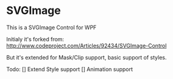 SVGImage
========

This is a SVGImage Control for WPF

Initialy it's forked from: http://www.codeproject.com/Articles/92434/SVGImage-Control

But it's extended for Mask/Clip support, basic support of styles.

Todo:
 [] Extend Style support
 [] Animation support
